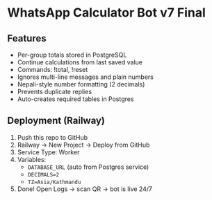 # WhatsApp Calculator Bot v7 Final

## Features
- Per-group totals stored in PostgreSQL
- Continue calculations from last saved value
- Commands: !total, !reset
- Ignores multi-line messages and plain numbers
- Nepali-style number formatting (2 decimals)
- Prevents duplicate replies
- Auto-creates required tables in Postgres

## Deployment (Railway)
1. Push this repo to GitHub
2. Railway → New Project → Deploy from GitHub
3. Service Type: Worker
4. Variables:
   - `DATABASE_URL` (auto from Postgres service)
   - `DECIMALS=2`
   - `TZ=Asia/Kathmandu`
5. Done! Open Logs → scan QR → bot is live 24/7